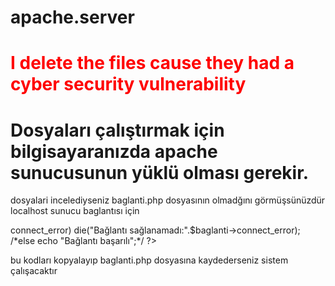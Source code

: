 # apache.server

# <h1 style="color: red;">I delete the files cause they had a cyber security vulnerability</h1>





#  Dosyaları çalıştırmak için bilgisayaranızda apache sunucusunun yüklü olması gerekir.
dosyalari incelediyseniz baglanti.php dosyasının olmadğını görmüşsünüzdür localhost sunucu baglantısı için 

<?php
    $sunucu_adi = "localhost";
    $kullanici_adi = "root";
    $sifre = "#sifreniz";
    $veri_tabani = "#veritabanı_ dı";
    $baglanti = new mysqli($sunucu_adi, $kullanici_adi, $sifre, $veri_tabani, 3306);

    if($baglanti->connect_error)
        die("Bağlantı sağlanamadı:".$baglanti->connect_error);
    /*else
      echo "Bağlantı başarılı";*/
?>

bu kodları kopyalayıp baglanti.php dosyasına kaydederseniz sistem çalışacaktır
